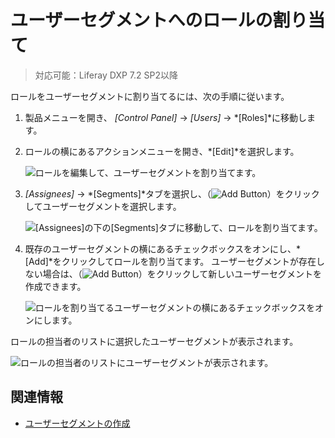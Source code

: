 # ユーザーセグメントへのロールの割り当て

> 対応可能：Liferay DXP 7.2 SP2以降

<!-- We will need a proper introduction here about what this is all about / value proposition. -->

ロールをユーザーセグメントに割り当てるには、次の手順に従います。

1.  製品メニューを開き、 *[Control Panel]* → *[Users]* → *[Roles]*に移動します。

2.  ロールの横にあるアクションメニューを開き、*[Edit]*を選択します。

    ![ロールを編集して、ユーザーセグメントを割り当てます。](./assigning-roles-to-user-segments/images/01.png)

3.  *[Assignees]* → *[Segments]*タブを選択し、（![Add Button](../../../images/icon-add.png)）をクリックしてユーザーセグメントを選択します。

    ![[Assignees]の下の[Segments]タブに移動して、ロールを割り当てます。](./assigning-roles-to-user-segments/images/02.png)

4.  既存のユーザーセグメントの横にあるチェックボックスをオンにし、*[Add]*をクリックしてロールを割り当てます。 ユーザーセグメントが存在しない場合は、（![Add Button](../../../images/icon-add.png)）をクリックして新しいユーザーセグメントを作成できます。

    ![ロールを割り当てるユーザーセグメントの横にあるチェックボックスをオンにします。](./assigning-roles-to-user-segments/images/03.png)

ロールの担当者のリストに選択したユーザーセグメントが表示されます。

![ロールの担当者のリストにユーザーセグメントが表示されます。](./assigning-roles-to-user-segments/images/04.png)

## 関連情報

  - [ユーザーセグメントの作成](../../../../site-building/personalizing-site-experience/segmentation/creating-and-managing-user-segments.md)
